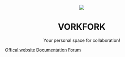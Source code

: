 <p align="center">
<a href="https://vorkfork.ru"><img src="https://raw.githubusercontent.com/sazanof/vorkfork/master/resources/images/vorkfork2.svg"></a>
</p>
<h1 align="center">VORKFORK</h1>
<p align="center">
Your personal space for collaboration!
</p>

[Offical website](https://vorkfork.ru)  [Documentation](https://docs.vorkfork.ru)  [Forum](https://forum.vorkfork.ru)

